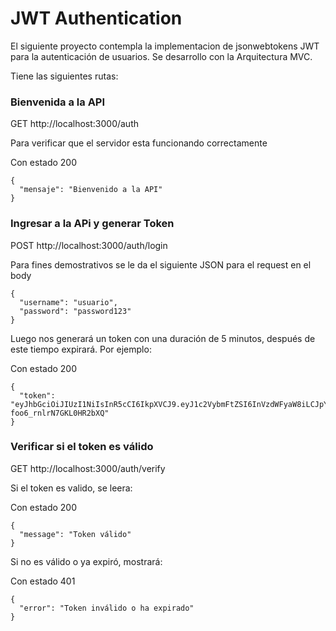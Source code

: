 
# JWT Authentication

El siguiente proyecto contempla la implementacion de jsonwebtokens JWT para la autenticación de usuarios. Se desarrollo con la Arquitectura MVC.

Tiene las siguientes rutas:

### Bienvenida a la API

GET http://localhost:3000/auth

Para verificar que el servidor esta funcionando correctamente

Con estado 200

```
{
  "mensaje": "Bienvenido a la API"
}
```

### Ingresar a la APi y generar Token

POST http://localhost:3000/auth/login

Para fines demostrativos se le da el siguiente JSON para el request en el body 
```
{
  "username": "usuario",
  "password": "password123"
}
```
Luego nos generará un token con una duración de 5 minutos, después de este tiempo expirará.
Por ejemplo: 

Con estado 200
```
{
  "token": "eyJhbGciOiJIUzI1NiIsInR5cCI6IkpXVCJ9.eyJ1c2VybmFtZSI6InVzdWFyaW8iLCJpYXQiOjE3MTU3Mjc4MDgsImV4cCI6MTcxNTcyNzg2OH0.zn_8XjwQ7IEO2InK7y931-foo6_rnlrN7GKL0HR2bXQ"
}
```
### Verificar si el token es válido

GET http://localhost:3000/auth/verify

Si el token es valido, se leera: 

Con estado 200
```
{
  "message": "Token válido"
}
```

Si no es válido o ya expiró, mostrará:

Con estado 401
```
{
  "error": "Token inválido o ha expirado"
}
``` 
